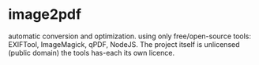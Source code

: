 # image2pdf
automatic conversion and optimization. using only free/open-source tools: EXIFTool, ImageMagick, qPDF, NodeJS. The project itself is unlicensed (public domain) the tools has-each its own licence.
